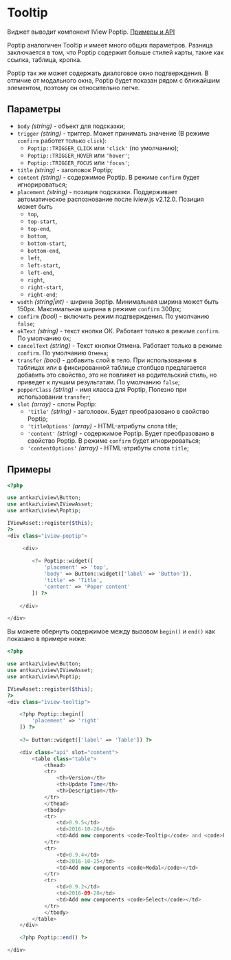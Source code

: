 # Tooltip

Виджет выводит компонент IView Poptip. [Примеры и API](https://www.iviewui.com/components/poptip-en)

Poptip аналогичен Tooltip и имеет много общих параметров. Разница заключается в том, что Poptip содержит больше стилей карты, такие как ссылка, таблица, кропка.

Poptip так же может содержать диалоговое окно подтверждения. В отличие от модального окна, Poptip будет показан рядом с ближайшим элементом, поэтому он относительно легче.

## Параметры

* `body` *(string)* - объект для подсказки;
* `trigger` *(string)* - триггер. Может принимать значение (В режиме `confirm` работет только `click`):
    * `Poptip::TRIGGER_CLICK` или `'click'` (по умолчанию);
    * `Poptip::TRIGGER_HOVER` или `'hover'`;
    * `Poptip::TRIGGER_FOCUS` или `'focus'`;
* `title` *(string)* - заголовок Poptip;
* `content` *(string)* - содержимое Poptip. В режиме `confirm` будет игнорироваться;
* `placement` *(string)* - позиция подсказки. Поддерживает автоматическое распознование после iview.js v2.12.0. Позиция может быть 
    * `top`, 
    * `top-start`, 
    * `top-end`, 
    * `bottom`, 
    * `bottom-start`, 
    * `bottom-end`, 
    * `left`, 
    * `left-start`, 
    * `left-end`, 
    * `right`, 
    * `right-start`, 
    * `right-end`;
* `width` *(string|int)* - ширина Зoptip. Минимальная ширина может быть 150px. Максимальная ширина в режиме `confirm` 300px;
* `confirm` *(bool)* - включить режим подтверждения. По умолчанию `false`;
* `okText` *(string)* - текст кнопки ОК. Работает только в режиме `confirm`. По умолчанию `Oк`;
* `cancelText` *(string)* - Текст кнопки Отмена. Работает только в режиме `confirm`. По умолчанию `Отмена`;
* `transfer` *(bool)* - добавить слой в тело. При использовании в таблицах или в фиксированной таблице столбцов предлагается добавить это свойство,
это не повлияет на родительский стиль, но приведет к лучшим результатам. По умолчанию `false`;
* `popperClass` *(string)* - имя класса для Poptip, Полезно при использовании `transfer`;
* `slot` *(array)* - слоты Poptip:
    * `'title'` *(string)* - заголовок. Будет преобразовано в свойство Poptip;
    * `'titleOptions'` *(array)* - HTML-атрибуты слота title;
    * `'content'` *(string)* - содержимое Poptip. Будет преобразовано в свойство Poptip. В режиме `confirm` будет игнорироваться;
    * `'contentOptions'` *(array)* - HTML-атрибуты слота `title`;
    
## Примеры

```php
<?php

use antkaz\iview\Button;
use antkaz\iview\IViewAsset;
use antkaz\iview\Poptip;

IViewAsset::register($this);
?>
<div class="iview-poptip">

     <div>
    
        <?= Poptip::widget([
            'placement' => 'top',
            'body' => Button::widget(['label' => 'Button']),
            'title' => 'Title',
            'content' => 'Poper content'
        ]) ?>
    
    </div>

</div>
```

Вы можете обернуть содержимое между вызовом `begin()` и `end()` как показано в примере ниже:

```php
<?php

use antkaz\iview\Button;
use antkaz\iview\IViewAsset;
use antkaz\iview\Poptip;

IViewAsset::register($this);
?>
<div class="iview-tooltip">

    <?php Poptip::begin([
        'placement' => 'right'
    ]) ?>
    
    <?= Button::widget(['label' => 'Table']) ?>

    <div class="api" slot="content">
        <table class="table">
            <thead>
            <tr>
                <th>Version</th>
                <th>Update Time</th>
                <th>Description</th>
            </tr>
            </thead>
            <tbody>
            <tr>
                <td>0.9.5</td>
                <td>2016-10-26</td>
                <td>Add new components <code>Tooltip</code> and <code>Poptip</code></td>
            </tr>
            <tr>
                <td>0.9.4</td>
                <td>2016-10-25</td>
                <td>Add new components <code>Modal</code></td>
            </tr>
            <tr>
                <td>0.9.2</td>
                <td>2016-09-28</td>
                <td>Add new components <code>Select</code></td>
            </tr>
            </tbody>
        </table>
    </div>

    <?php Poptip::end() ?>

</div>
```